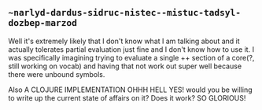 ## `~narlyd-dardus-sidruc-nistec--mistuc-tadsyl-dozbep-marzod`
Well it's extremely likely that I don't know what I am talking about and it actually tolerates partial evaluation just fine and I don't know how to use it. I was specifically imagining trying to evaluate a single ++ section of a core(?, still working on vocab) and having that not work out super well because there were unbound symbols.

Also A CLOJURE IMPLEMENTATION OHHH HELL YES! would you be willing to write up the current state of affairs on it? Does it work? SO GLORIOUS!

